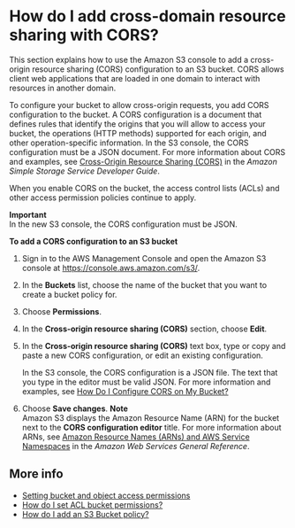 # How do I add cross\-domain resource sharing with CORS?<a name="add-cors-configuration"></a>

This section explains how to use the Amazon S3 console to add a cross\-origin resource sharing \(CORS\) configuration to an S3 bucket\. CORS allows client web applications that are loaded in one domain to interact with resources in another domain\. 

To configure your bucket to allow cross\-origin requests, you add CORS configuration to the bucket\. A CORS configuration is a document that defines rules that identify the origins that you will allow to access your bucket, the operations \(HTTP methods\) supported for each origin, and other operation\-specific information\. In the S3 console, the CORS configuration must be a JSON document\. For more information about CORS and examples, see [Cross\-Origin Resource Sharing \(CORS\)](https://docs.aws.amazon.com/AmazonS3/latest/dev/cors.html) in the *Amazon Simple Storage Service Developer Guide*\.

When you enable CORS on the bucket, the access control lists \(ACLs\) and other access permission policies continue to apply\.

**Important**  
In the new S3 console, the CORS configuration must be JSON\. 

**To add a CORS configuration to an S3 bucket**

1. Sign in to the AWS Management Console and open the Amazon S3 console at [https://console\.aws\.amazon\.com/s3/](https://console.aws.amazon.com/s3/)\.

1. In the **Buckets** list, choose the name of the bucket that you want to create a bucket policy for\.

1. Choose **Permissions**\.

1. In the **Cross\-origin resource sharing \(CORS\)** section, choose **Edit**\.

1. In the **Cross\-origin resource sharing \(CORS\)** text box, type or copy and paste a new CORS configuration, or edit an existing configuration\. 

   In the S3 console, the CORS configuration is a JSON file\. The text that you type in the editor must be valid JSON\. For more information and examples, see [How Do I Configure CORS on My Bucket?](https://docs.aws.amazon.com/AmazonS3/latest/dev/cors.html#how-do-i-enable-cors)

1. Choose **Save changes**\.
**Note**  
Amazon S3 displays the Amazon Resource Name \(ARN\) for the bucket next to the **CORS configuration editor** title\. For more information about ARNs, see [Amazon Resource Names \(ARNs\) and AWS Service Namespaces](https://docs.aws.amazon.com/general/latest/gr/aws-arns-and-namespaces.html) in the *Amazon Web Services General Reference*\.

## More info<a name="add-cors-configuration-moreinfo"></a>
+  [Setting bucket and object access permissions](set-permissions.md)
+ [How do I set ACL bucket permissions?](set-bucket-permissions.md)
+ [How do I add an S3 Bucket policy?](add-bucket-policy.md)